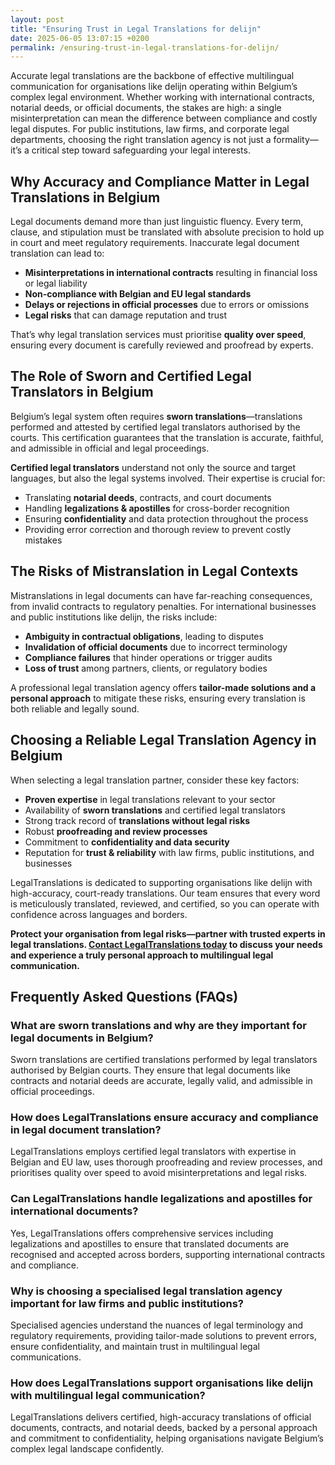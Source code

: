 ```yaml
---
layout: post
title: "Ensuring Trust in Legal Translations for delijn"
date: 2025-06-05 13:07:15 +0200
permalink: /ensuring-trust-in-legal-translations-for-delijn/
---
```

Accurate legal translations are the backbone of effective multilingual communication for organisations like delijn operating within Belgium’s complex legal environment. Whether working with international contracts, notarial deeds, or official documents, the stakes are high: a single misinterpretation can mean the difference between compliance and costly legal disputes. For public institutions, law firms, and corporate legal departments, choosing the right translation agency is not just a formality—it’s a critical step toward safeguarding your legal interests.

## Why Accuracy and Compliance Matter in Legal Translations in Belgium

Legal documents demand more than just linguistic fluency. Every term, clause, and stipulation must be translated with absolute precision to hold up in court and meet regulatory requirements. Inaccurate legal document translation can lead to:

- **Misinterpretations in international contracts** resulting in financial loss or legal liability  
- **Non-compliance with Belgian and EU legal standards**  
- **Delays or rejections in official processes** due to errors or omissions  
- **Legal risks** that can damage reputation and trust

That’s why legal translation services must prioritise **quality over speed**, ensuring every document is carefully reviewed and proofread by experts.

## The Role of Sworn and Certified Legal Translators in Belgium

Belgium’s legal system often requires **sworn translations**—translations performed and attested by certified legal translators authorised by the courts. This certification guarantees that the translation is accurate, faithful, and admissible in official and legal proceedings.

**Certified legal translators** understand not only the source and target languages, but also the legal systems involved. Their expertise is crucial for:

- Translating **notarial deeds**, contracts, and court documents  
- Handling **legalizations & apostilles** for cross-border recognition  
- Ensuring **confidentiality** and data protection throughout the process  
- Providing error correction and thorough review to prevent costly mistakes

## The Risks of Mistranslation in Legal Contexts

Mistranslations in legal documents can have far-reaching consequences, from invalid contracts to regulatory penalties. For international businesses and public institutions like delijn, the risks include:

- **Ambiguity in contractual obligations**, leading to disputes  
- **Invalidation of official documents** due to incorrect terminology  
- **Compliance failures** that hinder operations or trigger audits  
- **Loss of trust** among partners, clients, or regulatory bodies

A professional legal translation agency offers **tailor-made solutions and a personal approach** to mitigate these risks, ensuring every translation is both reliable and legally sound.

## Choosing a Reliable Legal Translation Agency in Belgium

When selecting a legal translation partner, consider these key factors:

- **Proven expertise** in legal translations relevant to your sector  
- Availability of **sworn translations** and certified legal translators  
- Strong track record of **translations without legal risks**  
- Robust **proofreading and review processes**  
- Commitment to **confidentiality and data security**  
- Reputation for **trust & reliability** with law firms, public institutions, and businesses

LegalTranslations is dedicated to supporting organisations like delijn with high-accuracy, court-ready translations. Our team ensures that every word is meticulously translated, reviewed, and certified, so you can operate with confidence across languages and borders.

**Protect your organisation from legal risks—partner with trusted experts in legal translations. [Contact LegalTranslations today](https://www.legaltranslations.be/) to discuss your needs and experience a truly personal approach to multilingual legal communication.**

## Frequently Asked Questions (FAQs)

### What are sworn translations and why are they important for legal documents in Belgium?  
Sworn translations are certified translations performed by legal translators authorised by Belgian courts. They ensure that legal documents like contracts and notarial deeds are accurate, legally valid, and admissible in official proceedings.

### How does LegalTranslations ensure accuracy and compliance in legal document translation?  
LegalTranslations employs certified legal translators with expertise in Belgian and EU law, uses thorough proofreading and review processes, and prioritises quality over speed to avoid misinterpretations and legal risks.

### Can LegalTranslations handle legalizations and apostilles for international documents?  
Yes, LegalTranslations offers comprehensive services including legalizations and apostilles to ensure that translated documents are recognised and accepted across borders, supporting international contracts and compliance.

### Why is choosing a specialised legal translation agency important for law firms and public institutions?  
Specialised agencies understand the nuances of legal terminology and regulatory requirements, providing tailor-made solutions to prevent errors, ensure confidentiality, and maintain trust in multilingual legal communications.

### How does LegalTranslations support organisations like delijn with multilingual legal communication?  
LegalTranslations delivers certified, high-accuracy translations of official documents, contracts, and notarial deeds, backed by a personal approach and commitment to confidentiality, helping organisations navigate Belgium’s complex legal landscape confidently.

<script type="application/ld+json">
{
  "@context": "https://schema.org",
  "@type": "BlogPosting",
  "headline": "Ensuring Trust in Legal Translations for delijn",
  "description": "Accurate legal translations are the backbone of effective multilingual communication for organisations like delijn operating within Belgium’s complex legal environment. LegalTranslations provides certified, high-accuracy translations of legal documents including sworn translations, notarial deeds, and international contracts.",
  "author": {
    "@type": "Person",
    "name": "Legal Translations"
  },
  "publisher": {
    "@type": "Person",
    "name": "Legal Translations"
  },
  "datePublished": "2024-06-01",
  "mainEntityOfPage": {
    "@type": "WebPage",
    "@id": "https://www.legaltranslations.be/blog/ensuring-trust-in-legal-translations-delijn"
  },
  "keywords": "Sworn translations, Legal translations, Multilingual communication, International contracts, Notarial deeds, Official documents, Legalizations & apostilles, Proofreading and review, Translation strategy, Translation agency, Quality over speed, Tailor-made solutions, Personal approach, Trust & reliability, Translations without legal risks, Error correction, Misinterpretations in international contracts, legal translation services, certified legal translators, accurate legal document translation",
  "articleSection": [
    "Why Accuracy and Compliance Matter in Legal Translations in Belgium",
    "The Role of Sworn and Certified Legal Translators in Belgium",
    "The Risks of Mistranslation in Legal Contexts",
    "Choosing a Reliable Legal Translation Agency in Belgium"
  ],
  "url": "https://www.legaltranslations.be/blog/ensuring-trust-in-legal-translations-delijn"
}
</script>

<script type="application/ld+json">
{
  "@context": "https://schema.org",
  "@type": "FAQPage",
  "mainEntity": [
    {
      "@type": "Question",
      "name": "What are sworn translations and why are they important for legal documents in Belgium?",
      "acceptedAnswer": {
        "@type": "Answer",
        "text": "Sworn translations are certified translations performed by legal translators authorised by Belgian courts. They ensure that legal documents like contracts and notarial deeds are accurate, legally valid, and admissible in official proceedings."
      }
    },
    {
      "@type": "Question",
      "name": "How does LegalTranslations ensure accuracy and compliance in legal document translation?",
      "acceptedAnswer": {
        "@type": "Answer",
        "text": "LegalTranslations employs certified legal translators with expertise in Belgian and EU law, uses thorough proofreading and review processes, and prioritises quality over speed to avoid misinterpretations and legal risks."
      }
    },
    {
      "@type": "Question",
      "name": "Can LegalTranslations handle legalizations and apostilles for international documents?",
      "acceptedAnswer": {
        "@type": "Answer",
        "text": "Yes, LegalTranslations offers comprehensive services including legalizations and apostilles to ensure that translated documents are recognised and accepted across borders, supporting international contracts and compliance."
      }
    },
    {
      "@type": "Question",
      "name": "Why is choosing a specialised legal translation agency important for law firms and public institutions?",
      "acceptedAnswer": {
        "@type": "Answer",
        "text": "Specialised agencies understand the nuances of legal terminology and regulatory requirements, providing tailor-made solutions to prevent errors, ensure confidentiality, and maintain trust in multilingual legal communications."
      }
    },
    {
      "@type": "Question",
      "name": "How does LegalTranslations support organisations like delijn with multilingual legal communication?",
      "acceptedAnswer": {
        "@type": "Answer",
        "text": "LegalTranslations delivers certified, high-accuracy translations of official documents, contracts, and notarial deeds, backed by a personal approach and commitment to confidentiality, helping organisations navigate Belgium’s complex legal landscape confidently."
      }
    }
  ]
}
</script>